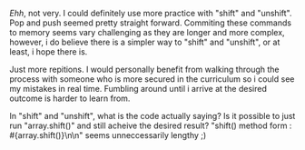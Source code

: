 <!-- How confident do you feel with the content on Arrays so far? -->
*Ehh*, not very. I could definitely use more practice with "shift" and "unshift". Pop and push seemed pretty straight forward. Commiting these commands to memory seems vary challenging as they are longer and more complex, however, i do believe there is a simpler way to "shift" and "unshift", or at least, i hope there is.

<!-- Is there any additional learning you need or want to do before moving to the next lesson? -->
Just more repitions. I would personally benefit from walking through the process with someone who is more secured in the curriculum so i could see my mistakes in real time. Fumbling around until i arrive at the desired outcome is harder to learn from.

<!-- What questions do you have about Arrays? -->
In "shift" and "unshift", what is the code actually saying? Is it possible to just run "array.shift()" and still acheive the desired result? "shift() method form : #{array.shift()}\n\n" seems unneccessarily lengthy ;)